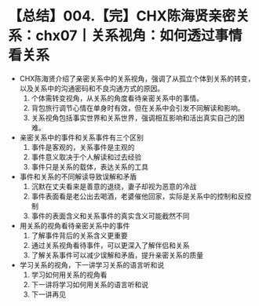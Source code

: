 # 【总结】004.【完】CHX陈海贤亲密关系：chx07丨关系视角：如何透过事情看关系

-   CHX陈海贤介绍了亲密关系中的关系视角，强调了从孤立个体到关系的转变，以及关系中的沟通密码和不良沟通方式的原因。
    1.  个体需转变视角，从关系的角度看待亲密关系中的事情。
    2.  背包旅行调节心情在单身时有效，但在关系中会引发不同解读和影响。
    3.  关系视角包括事实世界和关系世界，强调相互影响和活出真实自己的困难。
-   亲密关系中的事件和关系事件有三个区别
    1.  事件是客观的，关系事件是主观的
    2.  事件意义取决于个人解读和过去经验
    3.  事件只是关系的载体，表达关系的工具
-   事件和关系的不同解读导致误解和矛盾
    1.  沉默在丈夫看来是善意的退绕，妻子却视为恶意的冷战
    2.  事件表面看是老公出去喝酒，老婆催他回家，实际是关系中的控制和反控制
    3.  事件的表面含义和关系事件的真实含义可能截然不同
-   用关系的视角看待亲密关系中的事件
    1.  了解事件背后的关系含义更重要
    2.  通过关系视角看待事件，可以更深入了解伴侣和关系
    3.  了解关系事件可以减少误解和矛盾，提升亲密关系的质量
-   学习关系的视角，下一讲学习关系的语言听和说
    1.  学习如何用关系的视角看
    2.  下一讲将学习如何用关系的语言听和说
    3.  下一讲再见